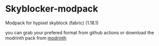# Skyblocker-modpack

Modpack for hypixel skyblock (fabric) (1.18.1)

you can grab your prefered format from github actions or download the modrinth pack from [modrinth](https://modrinth.com/modpack/skyblocker-modpack)
